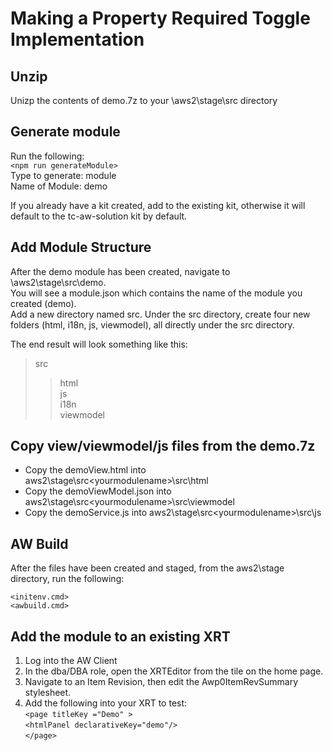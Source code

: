 # Making a Property Required Toggle Implementation

## Unzip
Unizp the contents of demo.7z to your \aws2\stage\src directory

## Generate module
Run the following:<br>
`<npm run generateModule>` <br>
Type to generate: module <br>
Name of Module: demo<br>

If you already have a kit created, add to the existing kit, otherwise it will default to the tc-aw-solution kit by default.

## Add Module Structure
After the demo module has been created, navigate to \aws2\stage\src\demo. <br>
You will see a module.json which contains the name of the module you created (demo). <br>
Add a new directory named src.
Under the src directory, create four new folders (html, i18n, js, viewmodel), all directly under the src directory.

The end result will look something like this: <br>
> src
>> html <br>
>> js <br>
>> i18n <br>
>> viewmodel <br>

## Copy view/viewmodel/js files from the demo.7z
* Copy the demoView.html into aws2\stage\src\<yourmodulename>\src\html
* Copy the demoViewModel.json into aws2\stage\src\<yourmodulename>\src\viewmodel
* Copy the demoService.js into aws2\stage\src\<yourmodulename>\src\js

## AW Build
After the files have been created and staged, from the aws2\stage directory, run the following:

`<initenv.cmd>` <br>
`<awbuild.cmd>` <br>

## Add the module to an existing XRT
1. Log into the AW Client
2. In the dba/DBA role, open the XRTEditor from the tile on the home page.
3. Navigate to an Item Revision, then edit the Awp0ItemRevSummary stylesheet.
4. Add the following into your XRT to test: <br>
`<page titleKey ="Demo" >` <br>
`<htmlPanel declarativeKey="demo"/>` <br>
`</page>`




